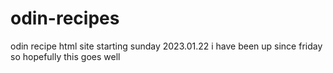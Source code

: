 # odin-recipes
odin recipe html site
starting sunday 2023.01.22
i have been up since friday so hopefully this goes well